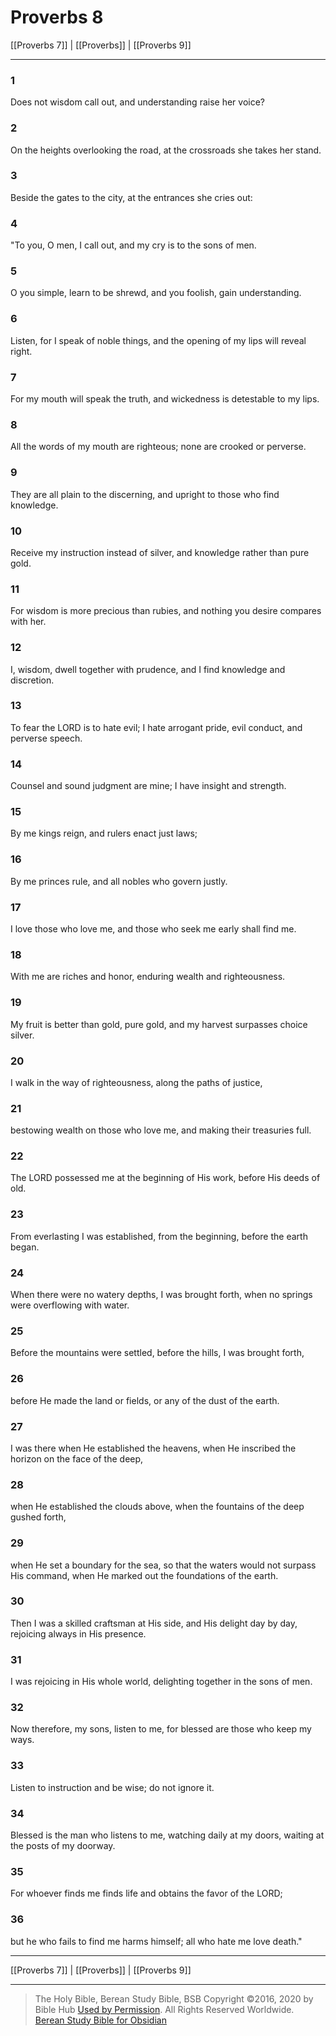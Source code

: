 # Proverbs 8

[[Proverbs 7]] | [[Proverbs]] | [[Proverbs 9]]

---

### 1
Does not wisdom call out, and understanding raise her voice?

### 2
On the heights overlooking the road, at the crossroads she takes her stand.

### 3
Beside the gates to the city, at the entrances she cries out:

### 4
"To you, O men, I call out, and my cry is to the sons of men.

### 5
O you simple, learn to be shrewd, and you foolish, gain understanding.

### 6
Listen, for I speak of noble things, and the opening of my lips will reveal right.

### 7
For my mouth will speak the truth, and wickedness is detestable to my lips.

### 8
All the words of my mouth are righteous; none are crooked or perverse.

### 9
They are all plain to the discerning, and upright to those who find knowledge.

### 10
Receive my instruction instead of silver, and knowledge rather than pure gold.

### 11
For wisdom is more precious than rubies, and nothing you desire compares with her.

### 12
I, wisdom, dwell together with prudence, and I find knowledge and discretion.

### 13
To fear the LORD is to hate evil; I hate arrogant pride, evil conduct, and perverse speech.

### 14
Counsel and sound judgment are mine; I have insight and strength.

### 15
By me kings reign, and rulers enact just laws;

### 16
By me princes rule, and all nobles who govern justly.

### 17
I love those who love me, and those who seek me early shall find me.

### 18
With me are riches and honor, enduring wealth and righteousness.

### 19
My fruit is better than gold, pure gold, and my harvest surpasses choice silver.

### 20
I walk in the way of righteousness, along the paths of justice,

### 21
bestowing wealth on those who love me, and making their treasuries full.

### 22
The LORD possessed me at the beginning of His work, before His deeds of old.

### 23
From everlasting I was established, from the beginning, before the earth began.

### 24
When there were no watery depths, I was brought forth, when no springs were overflowing with water.

### 25
Before the mountains were settled, before the hills, I was brought forth,

### 26
before He made the land or fields, or any of the dust of the earth.

### 27
I was there when He established the heavens, when He inscribed the horizon on the face of the deep,

### 28
when He established the clouds above, when the fountains of the deep gushed forth,

### 29
when He set a boundary for the sea, so that the waters would not surpass His command, when He marked out the foundations of the earth.

### 30
Then I was a skilled craftsman at His side, and His delight day by day, rejoicing always in His presence.

### 31
I was rejoicing in His whole world, delighting together in the sons of men.

### 32
Now therefore, my sons, listen to me, for blessed are those who keep my ways.

### 33
Listen to instruction and be wise; do not ignore it.

### 34
Blessed is the man who listens to me, watching daily at my doors, waiting at the posts of my doorway.

### 35
For whoever finds me finds life and obtains the favor of the LORD;

### 36
but he who fails to find me harms himself; all who hate me love death."

---

[[Proverbs 7]] | [[Proverbs]] | [[Proverbs 9]]

---

> The Holy Bible, Berean Study Bible, BSB
> Copyright &copy;2016, 2020 by Bible Hub
> [Used by Permission](https://berean.bible/terms.htm). All Rights Reserved Worldwide.
> [Berean Study Bible for Obsidian](https://github.com/gapmiss/berean-study-bible-for-obsidian)

